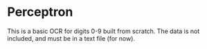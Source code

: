# Perceptron
This is a basic OCR for digits 0-9 built from scratch. The data is not included, and must be in a text file (for now). 
